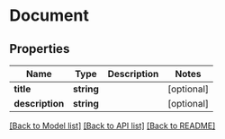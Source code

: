 # Document

## Properties

 Name            | Type       | Description | Notes      
-----------------|------------|-------------|------------
 **title**       | **string** |             | [optional] 
 **description** | **string** |             | [optional] 

[[Back to Model list]](../README.md#documentation-for-models) [[Back to API list]](../README.md#documentation-for-api-endpoints) [[Back to README]](../README.md)


